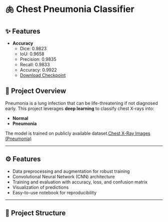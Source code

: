 # 🫁 Chest Pneumonia Classifier

## ✨ Features
- **Accuracy**
  - Dice: 0.9823
  - IoU: 0.9658
  - Precision: 0.9835
  - Recall: 0.9833
  - Accuracy: 0.9922   
  - [Download Checkpoint](https://1024terabox.com/s/1cH2LXa_22BvCWUMaVQJiWw)
  
## 📌 Project Overview
Pneumonia is a lung infection that can be life-threatening if not diagnosed early. This project leverages **deep learning** to classify chest X-rays into:
- **Normal**
- **Pneumonia**

The model is trained on publicly available dataset.[Chest X-Ray Images (Pneumonia)](https://www.kaggle.com/datasets/paultimothymooney/chest-xray-pneumonia)

---

## ⚙️ Features
- Data preprocessing and augmentation for robust training  
- Convolutional Neural Network (CNN) architecture  
- Training and evaluation with accuracy, loss, and confusion matrix  
- Visualization of predictions  
- Easy-to-use notebook for reproducibility  

---

## 📂 Project Structure
